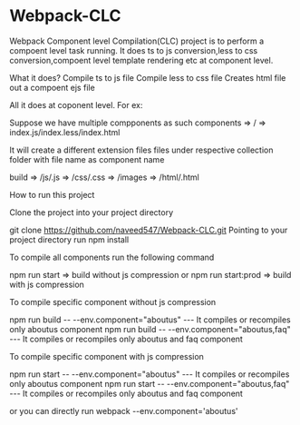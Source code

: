 # Webpack-CLC
Webpack Component level Compilation(CLC) project is to perform a compoent level task running. It does ts to js conversion,less to css conversion,compoent level template rendering etc at component level.

What it does?
Compile ts to js file
Compile less to css file
Creates html file out a compoent ejs file

All it does at coponent level. For ex:

Suppose we have multiple compponents as such
components => /<componentname> => index.js/index.less/index.html

It will create a different extension files files under respective collection folder with file name as component name

build	=> /js/<componentname>.js
	=> /css/<componentname>.css
	=> /images
	=> /html/<componentname>.html

How to run this project

Clone the project into your project directory

git clone https://github.com/naveed547/Webpack-CLC.git
Pointing to your project directory run npm install


To compile all components run the following command

npm run start => build without js compression or
npm run start:prod => build with js compression


To compile specific component without js compression

npm run build -- --env.component="aboutus" --- It compiles or recompiles only aboutus component
npm run build -- --env.component="aboutus,faq" --- It compiles or recompiles only aboutus and faq component


To compile specific component with js compression

npm run start -- --env.component="aboutus" --- It compiles or recompiles only aboutus component
npm run start -- --env.component="aboutus,faq" --- It compiles or recompiles only aboutus and faq component

or you can directly run webpack --env.component='aboutus'
